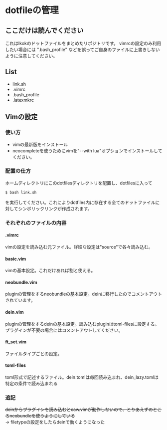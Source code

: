 # dotfileの管理

## ここだけは読んでください
これはIkokのドットファイルをまとめたリポジトリです。
vimrcの設定のみ利用したい場合には ".bash_profile"
などを誤ってご自身のファイルに上書きしないように注意してください。

## List
- link.sh
- .vimrc
- .bash_profile
- .latexmkrc

## Vimの設定
### 使い方
- vimの最新版をインストール
- neocompleteを使うためにvimを"--with lua"オプションでインストールしてください。


### 配置の仕方 
ホームディレクトリにこのdotfilesディレクトリを配置し、dotfilesに入って
```sh:title
$ bash link.sh
```
を実行してください。これによりdotfiles内に存在する全てのドットファイルに対してシンボリックリンクが作成されます。


### それぞれのファイルの内容
#### .vimrc
vimの設定を読み込む元ファイル。詳細な設定は"source"で各々読み込む。
#### basic.vim
vimの基本設定。これだけあれば割と使える。
#### neobundle.vim
pluginの管理をするneobundleの基本設定。deinに移行したのでコメントアウトされています。
#### dein.vim
pluginの管理をするdeinの基本設定。読み込むpluginはtoml-filesに設定する。プラグインが不要の場合にはコメントアウトしてください。
#### ft_set.vim
ファイルタイプごとの設定。
#### toml-files
toml形式で記述するファイル。dein.tomlは毎回読み込まれ、dein_lazy.tomlは特定の条件で読み込まれる

### 追記
~~deinからプラグインを読み込むとcaw.vimが動作しないので、とりあえずのところneobundleを使うようにしている~~<br>
&rarr; filetypeの設定をしたらdeinで動くようになった

